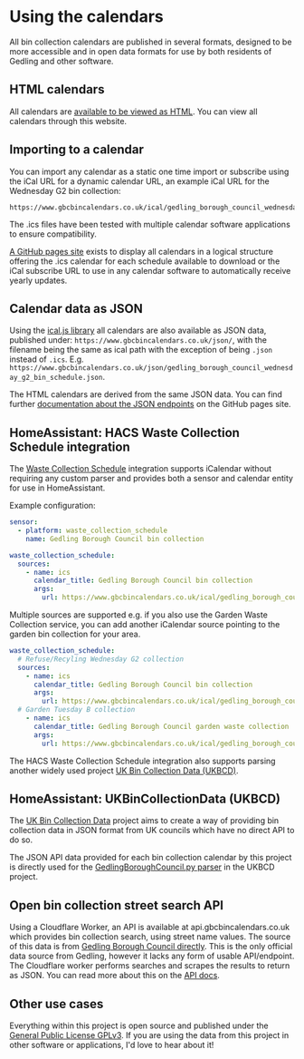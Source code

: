 # Using the calendars

All bin collection calendars are published in several formats, designed to be more accessible and in open data formats for use by both residents of Gedling and other software.

## HTML calendars

All calendars are [available to be viewed as HTML](https://www.gbcbincalendars.co.uk). You can view all calendars through this website.

## Importing to a calendar

You can import any calendar as a static one time import or subscribe using the iCal URL for a dynamic calendar URL, an example iCal URL for the Wednesday G2 bin collection:

```
https://www.gbcbincalendars.co.uk/ical/gedling_borough_council_wednesday_g2_bin_schedule.ics
```

The .ics files have been tested with multiple calendar software applications to ensure compatibility.

[A GitHub pages site](https://www.gbcbincalendars.co.uk) exists to display all calendars in a logical structure offering the .ics calendar for each schedule available to download or the iCal subscribe URL to use in any calendar software to automatically receive yearly updates.

## Calendar data as JSON

Using the [ical.js library](https://github.com/kewisch/ical.js) all calendars are also available as JSON data, published under: `https://www.gbcbincalendars.co.uk/json/`, with the filename being the same as ical path with the exception of being `.json` instead of `.ics`. E.g. `https://www.gbcbincalendars.co.uk/json/gedling_borough_council_wednesday_g2_bin_schedule.json`.

The HTML calendars are derived from the same JSON data. You can find further [documentation about the JSON endpoints](https://www.gbcbincalendars.co.uk/json-endpoints) on the GitHub pages site.

## HomeAssistant: HACS Waste Collection Schedule integration

The [Waste Collection Schedule](https://github.com/mampfes/hacs_waste_collection_schedule) integration supports iCalendar without requiring any custom parser and provides both a sensor and calendar entity for use in HomeAssistant.

Example configuration:

```yaml
sensor:
  - platform: waste_collection_schedule
    name: Gedling Borough Council bin collection

waste_collection_schedule:
  sources:
    - name: ics
      calendar_title: Gedling Borough Council bin collection
      args:
        url: https://www.gbcbincalendars.co.uk/ical/gedling_borough_council_wednesday_g2_bin_schedule.ics
```

Multiple sources are supported e.g. if you also use the Garden Waste Collection service, you can add another iCalendar source pointing to the garden bin collection for your area.

```yaml
waste_collection_schedule:
  # Refuse/Recyling Wednesday G2 collection
  sources:
    - name: ics
      calendar_title: Gedling Borough Council bin collection
      args:
        url: https://www.gbcbincalendars.co.uk/ical/gedling_borough_council_wednesday_g2_bin_schedule.ics
  # Garden Tuesday B collection      
    - name: ics
      calendar_title: Gedling Borough Council garden waste collection
      args:
        url: https://www.gbcbincalendars.co.uk/ical/gedling_borough_council_tuesday_b_garden_bin_schedule.ics
```

The HACS Waste Collection Schedule integration also supports parsing another widely used project [UK Bin Collection Data (UKBCD)](https://github.com/mampfes/hacs_waste_collection_schedule/blob/master/doc/source/ukbcd.md).

## HomeAssistant: UKBinCollectionData (UKBCD)

The [UK Bin Collection Data](https://github.com/robbrad/UKBinCollectionData) project aims to create a way of providing bin collection data in JSON format from UK councils which have no direct API to do so.

The JSON API data provided for each bin collection calendar by this project is directly used for the [GedlingBoroughCouncil.py parser](https://github.com/robbrad/UKBinCollectionData/blob/master/uk_bin_collection/uk_bin_collection/councils/GedlingBoroughCouncil.py) in the UKBCD project.

## Open bin collection street search API

Using a Cloudflare Worker, an API is available at api.gbcbincalendars.co.uk which provides bin collection search, using street name values. The source of this data is from [Gedling Borough Council directly](https://apps.gedling.gov.uk/refuse/search.aspx). This is the only official data source from Gedling, however it lacks any form of usable API/endpoint. The Cloudflare worker performs searches and scrapes the results to return as JSON. You can read more about this on the [API docs](API.md).

## Other use cases

Everything within this project is open source and published under the [General Public License GPLv3](LICENSE). If you are using the data from this project in other software or applications, I'd love to hear about it!

